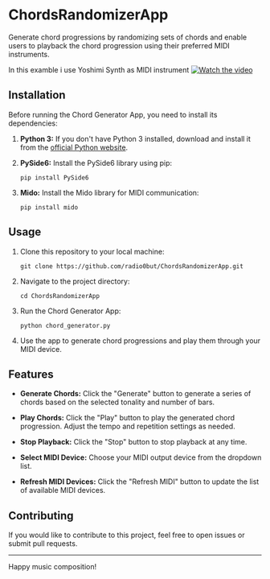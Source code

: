# ChordsRandomizerApp
Generate chord progressions by randomizing sets of chords and enable users to playback the chord progression using their preferred MIDI instruments.


In this examble i use Yoshimi Synth as MIDI instrument
[![Watch the video](https://img.youtube.com/vi/3yXnuPFXqrU/hqdefault.jpg)](https://youtu.be/3yXnuPFXqrU)

## Installation

Before running the Chord Generator App, you need to install its dependencies:

1. **Python 3:** If you don't have Python 3 installed, download and install it from the [official Python website](https://www.python.org/downloads/).

2. **PySide6:** Install the PySide6 library using pip:

    ```
    pip install PySide6
    ```

3. **Mido:** Install the Mido library for MIDI communication:

    ```
    pip install mido
    ```

## Usage


1. Clone this repository to your local machine:

    ```
    git clone https://github.com/radio0but/ChordsRandomizerApp.git
    ```

2. Navigate to the project directory:

    ```
    cd ChordsRandomizerApp
    ```

3. Run the Chord Generator App:

    ```
    python chord_generator.py
    ```


4. Use the app to generate chord progressions and play them through your MIDI device.

## Features

- **Generate Chords:** Click the "Generate" button to generate a series of chords based on the selected tonality and number of bars.

- **Play Chords:** Click the "Play" button to play the generated chord progression. Adjust the tempo and repetition settings as needed.

- **Stop Playback:** Click the "Stop" button to stop playback at any time.

- **Select MIDI Device:** Choose your MIDI output device from the dropdown list.

- **Refresh MIDI Devices:** Click the "Refresh MIDI" button to update the list of available MIDI devices.

## Contributing

If you would like to contribute to this project, feel free to open issues or submit pull requests.

---

Happy music composition!
